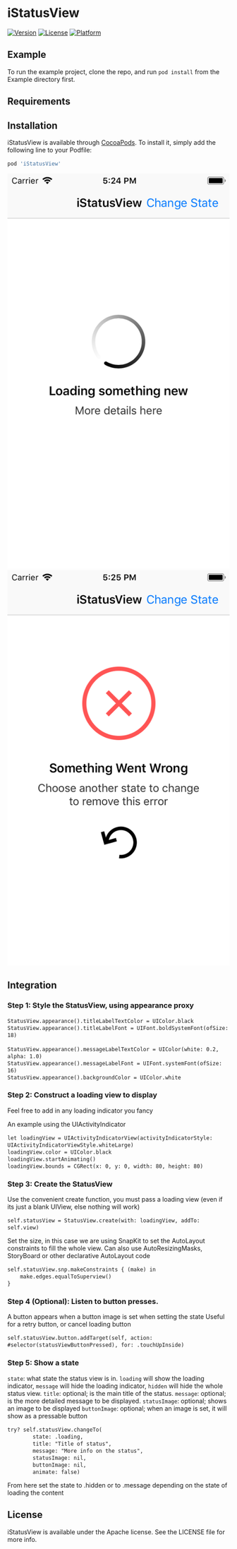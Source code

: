 # iStatusView

[![Version](https://img.shields.io/cocoapods/v/iStatusView.svg?style=flat)](http://cocoapods.org/pods/iStatusView)
[![License](https://img.shields.io/cocoapods/l/iStatusView.svg?style=flat)](http://cocoapods.org/pods/iStatusView)
[![Platform](https://img.shields.io/cocoapods/p/iStatusView.svg?style=flat)](http://cocoapods.org/pods/iStatusView)

## Example

To run the example project, clone the repo, and run `pod install` from the Example directory first.

## Requirements

## Installation

iStatusView is available through [CocoaPods](http://cocoapods.org). To install
it, simply add the following line to your Podfile:

```ruby
pod 'iStatusView'
```

![Loading Screen Shot](/images/loading.png)
![Error Screen Shot](/images/error.png)

## Integration

### Step 1: Style the StatusView, using appearance proxy
```
StatusView.appearance().titleLabelTextColor = UIColor.black
StatusView.appearance().titleLabelFont = UIFont.boldSystemFont(ofSize: 18)

StatusView.appearance().messageLabelTextColor = UIColor(white: 0.2, alpha: 1.0)
StatusView.appearance().messageLabelFont = UIFont.systemFont(ofSize: 16)
StatusView.appearance().backgroundColor = UIColor.white
```

### Step 2: Construct a loading view to display

Feel free to add in any loading indicator you fancy

An example using the UIActivityIndicator
```
let loadingView = UIActivityIndicatorView(activityIndicatorStyle: UIActivityIndicatorViewStyle.whiteLarge)
loadingView.color = UIColor.black
loadingView.startAnimating()
loadingView.bounds = CGRect(x: 0, y: 0, width: 80, height: 80)
```

### Step 3: Create the StatusView

Use the convenient create function, you must pass a loading view (even if its just a blank UIView, else nothing will work)
```
self.statusView = StatusView.create(with: loadingView, addTo: self.view)
```

Set the size, in this case we are using SnapKit to set the AutoLayout constraints to fill the whole view.
Can also use AutoResizingMasks, StoryBoard or other declarative AutoLayout code  
```
self.statusView.snp.makeConstraints { (make) in
    make.edges.equalToSuperview()
}
```

### Step 4 (Optional): Listen to button presses.
A button appears when a button image is set when setting the state
Useful for a retry button, or cancel loading button
```
self.statusView.button.addTarget(self, action: #selector(statusViewButtonPressed), for: .touchUpInside)
```

### Step 5: Show a state
`state`: what state the status view is in. `loading` will show the loading indicator, `message` will hide the loading indicator, `hidden` will hide the whole status view.
`title`: optional; is the main title of the status.
`message`: optional; is the more detailed message to be displayed.
`statusImage`: optional; shows an image to be displayed
`buttonImage`: optional; when an image is set, it will show as a pressable button


```
try? self.statusView.changeTo(
        state: .loading,
        title: "Title of status",
        message: "More info on the status",
        statusImage: nil,
        buttonImage: nil,
        animate: false)
```

From here set the state to .hidden or to .message depending on the state of loading the content

## License

iStatusView is available under the Apache license. See the LICENSE file for more info.
